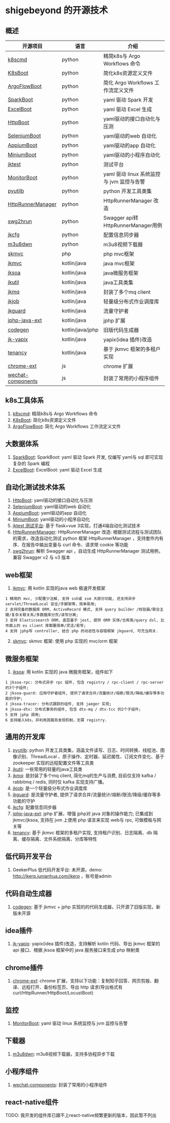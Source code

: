 # shigebeyond 的开源技术
## 概述

|  开源项目 | 语言 | 介绍  |
| ------------ | ------------ | ------------ |
| [k8scmd](https://github.com/shigebeyond/k8scmd) | python | 精简k8s与 Argo Workflows 命令 |
| [K8sBoot](https://github.com/shigebeyond/K8sBoot) | python | 简化k8s资源定义文件 |
| [ArgoFlowBoot](https://github.com/shigebeyond/ArgoFlowBoot) | python | 简化 Argo Workflows 工作流定义文件 |
| [SparkBoot](https://github.com/shigebeyond/SparkBoot) | python | yaml 驱动 Spark 开发 |
| [ExcelBoot](https://github.com/shigebeyond/ExcelBoot) | python | yaml 驱动 Excel 生成 |
| [HttpBoot](https://github.com/shigebeyond/HttpBoot) | python | yaml驱动的接口自动化与压测 |
| [SeleniumBoot](https://github.com/shigebeyond/SeleniumBoot) | python | yaml驱动的web 自动化 |
| [AppiumBoot](https://github.com/shigebeyond/AppiumBoot) | python | yaml驱动的app 自动化 |
| [MiniumBoot](https://github.com/shigebeyond/MiniumBoot) | python | yaml驱动的小程序自动化 |
| [jktest](https://www.zhihu.com/zvideo/1630268717249634304) | python | 测试平台 |
| [MonitorBoot](https://github.com/shigebeyond/MonitorBoot) | python | yaml 驱动 linux 系统监控与 jvm 监控与告警  |
| [pyutilb](https://github.com/shigebeyond/pyutilb) | python | python 开发工具类集 |
| [HttpRunnerManager](https://github.com/shigebeyond/HttpRunnerManager) | python | HttpRunnerManager 改造 |
| [swg2hrun](https://github.com/shigebeyond/swg2hrun) | python | Swagger api转HttpRunnerManager用例 |
| [jkcfg](https://github.com/shigebeyond/jkcfg) | python | 配置信息同步器 |
| [m3u8dwn](https://github.com/shigebeyond/m3u8dwn) | python | m3u8视频下载器 |
| [skmvc](https://github.com/shigebeyond/skmvc) | php | php mvc框架 |
| [jkmvc](https://github.com/shigebeyond/jkmvc) | kotlin/java | java mvc框架 |
| [jksoa](https://github.com/shigebeyond/jksoa) | kotlin/java | java微服务框架 |
| [jkutil](https://github.com/shigebeyond/jkutil) | kotlin/java | java工具类集 |
| [jkmq](https://github.com/shigebeyond/jkmq) | kotlin/java | 封装了多个mq client |
| [jkjob](https://github.com/shigebeyond/jkjob) | kotlin/java | 轻量级分布式作业调度库 |
| [jkguard](https://github.com/shigebeyond/jkguard) | kotlin/java | 流量守护者 |
| [jphp-java-ext](https://github.com/shigebeyond/jphp-java-ext) | kotlin/java | jphp 扩展 |
| [codegen](https://github.com/shigebeyond/codegen) | kotlin/java/jphp | 旧版代码生成器 |
| [jk-yapix](https://github.com/shigebeyond/jk-yapix) | kotlin/java | yapix(idea 插件)改造 |
| [tenancy](https://github.com/shigebeyond/tenancy) | kotlin/java | 基于 jkmvc 框架的多租户实现 |
| [chrome-ext](https://github.com/shigebeyond/chrome-ext) | js | chrome 扩展 |
| [wechat-components](https://github.com/shigebeyond/wechat-components) | js | 封装了常用的小程序组件 |

## k8s工具体系
1. [k8scmd](https://github.com/shigebeyond/k8scmd): 精简k8s与 Argo Workflows 命令
2. [K8sBoot](https://github.com/shigebeyond/K8sBoot): 简化k8s资源定义文件
3. [ArgoFlowBoot](https://github.com/shigebeyond/ArgoFlowBoot): 简化 Argo Workflows 工作流定义文件

## 大数据体系
1. [SparkBoot](https://github.com/shigebeyond/SparkBoot): SparkBoot: yaml 驱动 Spark 开发, 仅编写 yaml与 sql 即可实现复杂的 Spark 编程 
2. [ExcelBoot](https://github.com/shigebeyond/ExcelBoot): ExcelBoot: yaml 驱动 Excel 生成 

## 自动化测试技术体系
1. [HttpBoot](https://github.com/shigebeyond/HttpBoot): yaml驱动的接口自动化与压测
2. [SeleniumBoot](https://github.com/shigebeyond/SeleniumBoot): yaml驱动的web 自动化
3. [AppiumBoot](https://github.com/shigebeyond/AppiumBoot): yaml驱动的app 自动化
4. [MiniumBoot](https://github.com/shigebeyond/MiniumBoot): yaml驱动的小程序自动化
5. [jktest 测试平台](https://www.zhihu.com/zvideo/1630268717249634304): 基于 flask+vue 3实现，打通4端自动化测试技术
6. [HttpRunnerManager](https://github.com/shigebeyond/HttpRunnerManager): HttpRunnerManager 改造: 根据测试流程与测试团队的需求，改造自动化测试 python 框架 HttpRunnerManager ，支持套件内有序、在报告中输出变量与 curl 命令、请求带 cookie 等功能 
7. [swg2hrun](https://github.com/shigebeyond/swg2hrun): 解析 Swagger api ，自动生成 HttpRunnerManager 测试用例，兼容 Swagger v2 与 v3 版本 

## web框架
1. [jkmvc](https://github.com/shigebeyond/jkmvc): 用 kotlin 实现的java web 极速开发框架
```
1 精简的 mvc, 少配置少注解, 支持 ssh或 ssm 大部分功能, 还支持异步 servlet/ThreadLocal 安全/手脚架等，简单易用;
2 支持完备的数据库 ORM, ActiveRecord 模式, 支持 query builder /校验器/联合主键/复杂关联关系/多数据库分页/读写分离;
3 支持 Elasticsearch ORM, 底层基于 jest, 提供 ORM 实体/仓库类/query dsl, 比市面上的 es client 库都要简单/灵活/易写;
4 支持 jphp写 controller, 结合 php 的动态性与容错框架 jkguard, 可充当网关.
```
2. [skmvc](https://github.com/shigebeyond/skmvc): skmvc 框架: 使用 php 实现的 mvc/orm 框架 

## 微服务框架
1. [jksoa](https://github.com/shigebeyond/jksoa): 用 kotlin 实现的 java 微服务框架，组件如下
```
1 jksoa-rpc: 分布式异步 rpc 组件, 包含 registry / rpc-client / rpc-server 的3个子组件;
2 jksoa-guard: 应用守护者组件, 提供了请求合并/流量统计/熔断/限流/降级/缓存等多功能的守护;
3 jksoa-tracer: 分布式跟踪的组件, 支持 jaeger 实现;
4 jksoa-dtx: 分布式事务的组件, 包含 dtx-mq / dtx-tcc 的2个子组件;
5 支持 jphp 调用;
6 支持接入k8s，并利用其服务发现机制，无需 registry.
```

## 通用的开发库
1. [pyutilb](https://github.com/shigebeyond/pyutilb): python 开发工具类集，涵盖文件读写、日志、时间转换、线程池、图像识别、ThreadLocal 、原子操作、定时器、延迟属性、订阅文件变化、基于 zookeeper 实现的远程配置文件等工具类 
2. [jkutil](https://github.com/shigebeyond/jkutil): 一些常用的轻量的java工具类
3. [jkmq](https://github.com/shigebeyond/jkmq): 是封装了多个mq client, 简化mq的生产与消费, 目前仅支持 kafka / rabbitmq / redis, 同时仅 kafka 实现支持广播。 
4. [jkjob](https://github.com/shigebeyond/jkjob): 是一个轻量级分布式作业调度库
5. [jkguard](https://github.com/shigebeyond/jkguard): 是流量守护者, 提供了请求合并/流量统计/熔断/限流/降级/缓存等多功能的守护
6. [jkcfg](https://github.com/shigebeyond/jkcfg): 配置信息同步器
7. [jphp-java-ext](https://github.com/shigebeyond/jphp-java-ext): jphp 扩展，增强 jphp对 java 对象的操作能力; 已集成到 jkmvc/jksoa, 支持在 jvm 上使用 php 语言来实现 web与 rpc, 可做模板与网关等 
8. [tenancy](https://github.com/shigebeyond/tenancy): 基于 jkmvc 框架的多租户实现, 支持租户识别、日志隔离、db 隔离、缓存隔离、文件系统隔离、分库等特性 

## 低代码开发平台
1. GeekerPlus 低代码开发平台: 未开源，demo: http://jkerp.junianhua.com/jkerp ，账号是admin

## 代码自动生成器
1. [codegen](https://github.com/shigebeyond/codegen): 基于 jkmvc + jphp 实现的的代码生成器，只开源了旧版实现，新版未开源

## idea插件
1. [jk-yapix](https://github.com/shigebeyond/jk-yapix): yapix(idea 插件)改造，支持解析 kotlin 代码、导出 jkmvc 框架的 api 接口、根据 jksoa 框架中的 java 服务接口来生成 php 映射类 

## chrome插件
1. [chrome-ext](https://github.com/shigebeyond/chrome-ext): chrome 扩展，支持以下功能：复制知乎回答、网页剪报、翻译、远程打开、备份标签页、导出 http 请求(导出格式有 curl/HttpRunner/HttpBoot/LocustBoot) 

## 监控
1. [MonitorBoot](https://github.com/shigebeyond/MonitorBoot): yaml 驱动 linux 系统监控与 jvm 监控与告警 

## 下载器
1. [m3u8dwn](https://github.com/shigebeyond/m3u8dwn): m3u8视频下载器，支持多协程异步下载 

## 小程序组件
1. [wechat-components](https://github.com/shigebeyond/wechat-components): 封装了常用的小程序组件

## react-native组件
TODO: 我开发的组件库已跟不上react-native频繁更新的版本，因此暂不列出